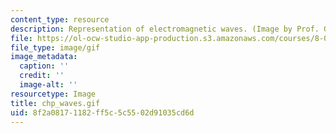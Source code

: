 ```yaml
---
content_type: resource
description: Representation of electromagnetic waves. (Image by Prof. Gabriella Sciolla.)
file: https://ol-ocw-studio-app-production.s3.amazonaws.com/courses/8-022-physics-ii-electricity-and-magnetism-fall-2004/8f2a08171182ff5c5c5502d91035cd6d_chp_waves.gif
file_type: image/gif
image_metadata:
  caption: ''
  credit: ''
  image-alt: ''
resourcetype: Image
title: chp_waves.gif
uid: 8f2a0817-1182-ff5c-5c55-02d91035cd6d
---
```

